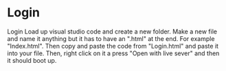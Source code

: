 # Login
Login
Load up visual studio code and create a new folder. Make a new file and name it anything but it has to have an ".html" at the end. For example "Index.html". Then copy and paste the code from "Login.html" and paste it into your file. Then, right click on it a press "Open with live sever" and then it should boot up.
